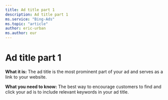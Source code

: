 ```yaml
---
title: Ad title part 1
description: Ad title part 1
ms.service: "Bing-Ads"
ms.topic: "article"
author: eric-urban
ms.author: eur
---
```


# Ad title part 1

**What it is:**  The ad title is the most prominent part of your ad and serves as a link to your website.

**What you need to know:**  The best way to encourage customers to find and click your ad is to include relevant keywords in your ad title.


